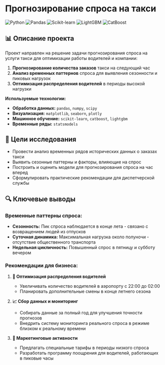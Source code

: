 # Прогнозирование спроса на такси

![Python](https://img.shields.io/badge/Python-3.8%2B-blue)
![Pandas](https://img.shields.io/badge/Pandas-1.2%2B-brightgreen)
![Scikit-learn](https://img.shields.io/badge/Scikit--learn-1.0%2B-orange)
![LightGBM](https://img.shields.io/badge/LightGBM-3.0%2B-yellow)
![CatBoost](https://img.shields.io/badge/CatBoost-1.0%2B-green)

## 📊 Описание проекта

Проект направлен на решение задачи прогнозирования спроса на услуги такси для оптимизации работы водителей и компании:

1. **Прогнозирование количества заказов** такси на следующий час
2. **Анализ временных паттернов** спроса для выявления сезонности и пиковых нагрузок
3. **Оптимизация распределения водителей** в периоды высокой нагрузки

**Используемые технологии:**
- **Обработка данных:** `pandas`, `numpy`, `scipy`
- **Визуализация:** `matplotlib`, `seaborn`, `plotly`
- **Машинное обучение:** `scikit-learn`, `catboost`, `lightgbm`
- **Временные ряды:** `statsmodels`

## 🎯 Цели исследования

- Провести анализ временных рядов исторических данных о заказах такси
- Выявить сезонные паттерны и факторы, влияющие на спрос
- Построить и оценить модели для прогнозирования спроса на час вперед
- Сформулировать практические рекомендации для диспетчерской службы

## 🔍 Ключевые выводы

### Временные паттерны спроса:

- **Сезонность:** Пик спроса наблюдается в конце лета - связано с возвращением людей из отпусков
- **Суточная динамика:** Максимальная нагрузка около полуночи - отсутствие общественного транспорта
- **Недельная цикличность:** Повышенный спрос в пятницу и субботу вечером

### Рекомендации для бизнеса:

1. **🚗 Оптимизация распределения водителей**
   - Увеличивать количество водителей в аэропорту с 22:00 до 02:00
   - Планировать дополнительные смены в конце летнего сезона

2. **📈 Сбор данных и мониторинг**
   - Собирать данные за полный год для улучшения точности прогнозов
   - Внедрить систему мониторинга реального спроса в режиме близком к реальному времени

3. **🎯 Маркетинговые активности**
   - Предлагать специальные тарифы в периоды низкого спроса
   - Разработать программу поощрения для водителей, работающих в пиковые часы
